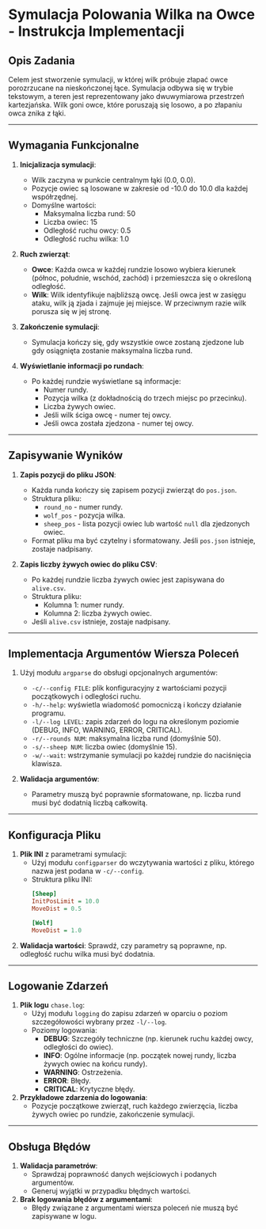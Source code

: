 # Symulacja Polowania Wilka na Owce - Instrukcja Implementacji

## Opis Zadania

Celem jest stworzenie symulacji, w której wilk próbuje złapać owce porozrzucane na nieskończonej łące. Symulacja odbywa się w trybie tekstowym, a teren jest reprezentowany jako dwuwymiarowa przestrzeń kartezjańska. Wilk goni owce, które poruszają się losowo, a po złapaniu owca znika z łąki.

---

## Wymagania Funkcjonalne

1. **Inicjalizacja symulacji**:
   - Wilk zaczyna w punkcie centralnym łąki (0.0, 0.0).
   - Pozycje owiec są losowane w zakresie od -10.0 do 10.0 dla każdej współrzędnej.
   - Domyślne wartości:
     - Maksymalna liczba rund: 50
     - Liczba owiec: 15
     - Odległość ruchu owcy: 0.5
     - Odległość ruchu wilka: 1.0

2. **Ruch zwierząt**:
   - **Owce**: Każda owca w każdej rundzie losowo wybiera kierunek (północ, południe, wschód, zachód) i przemieszcza się o określoną odległość.
   - **Wilk**: Wilk identyfikuje najbliższą owcę. Jeśli owca jest w zasięgu ataku, wilk ją zjada i zajmuje jej miejsce. W przeciwnym razie wilk porusza się w jej stronę.

3. **Zakończenie symulacji**:
   - Symulacja kończy się, gdy wszystkie owce zostaną zjedzone lub gdy osiągnięta zostanie maksymalna liczba rund.

4. **Wyświetlanie informacji po rundach**:
   - Po każdej rundzie wyświetlane są informacje:
     - Numer rundy.
     - Pozycja wilka (z dokładnością do trzech miejsc po przecinku).
     - Liczba żywych owiec.
     - Jeśli wilk ściga owcę - numer tej owcy.
     - Jeśli owca została zjedzona - numer tej owcy.

---

## Zapisywanie Wyników

1. **Zapis pozycji do pliku JSON**:
   - Każda runda kończy się zapisem pozycji zwierząt do `pos.json`.
   - Struktura pliku:
     - `round_no` - numer rundy.
     - `wolf_pos` - pozycja wilka.
     - `sheep_pos` - lista pozycji owiec lub wartość `null` dla zjedzonych owiec.
   - Format pliku ma być czytelny i sformatowany. Jeśli `pos.json` istnieje, zostaje nadpisany.

2. **Zapis liczby żywych owiec do pliku CSV**:
   - Po każdej rundzie liczba żywych owiec jest zapisywana do `alive.csv`.
   - Struktura pliku:
     - Kolumna 1: numer rundy.
     - Kolumna 2: liczba żywych owiec.
   - Jeśli `alive.csv` istnieje, zostaje nadpisany.

---

## Implementacja Argumentów Wiersza Poleceń

1. Użyj modułu `argparse` do obsługi opcjonalnych argumentów:
   - `-c/--config FILE`: plik konfiguracyjny z wartościami pozycji początkowych i odległości ruchu.
   - `-h/--help`: wyświetla wiadomość pomocniczą i kończy działanie programu.
   - `-l/--log LEVEL`: zapis zdarzeń do logu na określonym poziomie (DEBUG, INFO, WARNING, ERROR, CRITICAL).
   - `-r/--rounds NUM`: maksymalna liczba rund (domyślnie 50).
   - `-s/--sheep NUM`: liczba owiec (domyślnie 15).
   - `-w/--wait`: wstrzymanie symulacji po każdej rundzie do naciśnięcia klawisza.

2. **Walidacja argumentów**:
   - Parametry muszą być poprawnie sformatowane, np. liczba rund musi być dodatnią liczbą całkowitą.

---

## Konfiguracja Pliku

1. **Plik INI** z parametrami symulacji:
   - Użyj modułu `configparser` do wczytywania wartości z pliku, którego nazwa jest podana w `-c/--config`.
   - Struktura pliku INI:
     ```ini
     [Sheep]
     InitPosLimit = 10.0
     MoveDist = 0.5

     [Wolf]
     MoveDist = 1.0
     ```
2. **Walidacja wartości**: Sprawdź, czy parametry są poprawne, np. odległość ruchu wilka musi być dodatnia.

---

## Logowanie Zdarzeń

1. **Plik logu** `chase.log`:
   - Użyj modułu `logging` do zapisu zdarzeń w oparciu o poziom szczegółowości wybrany przez `-l/--log`.
   - Poziomy logowania:
     - **DEBUG**: Szczegóły techniczne (np. kierunek ruchu każdej owcy, odległości do owiec).
     - **INFO**: Ogólne informacje (np. początek nowej rundy, liczba żywych owiec na końcu rundy).
     - **WARNING**: Ostrzeżenia.
     - **ERROR**: Błędy.
     - **CRITICAL**: Krytyczne błędy.
2. **Przykładowe zdarzenia do logowania**:
   - Pozycje początkowe zwierząt, ruch każdego zwierzęcia, liczba żywych owiec po rundzie, zakończenie symulacji.

---

## Obsługa Błędów

1. **Walidacja parametrów**:
   - Sprawdzaj poprawność danych wejściowych i podanych argumentów.
   - Generuj wyjątki w przypadku błędnych wartości.
2. **Brak logowania błędów z argumentami**:
   - Błędy związane z argumentami wiersza poleceń nie muszą być zapisywane w logu.
